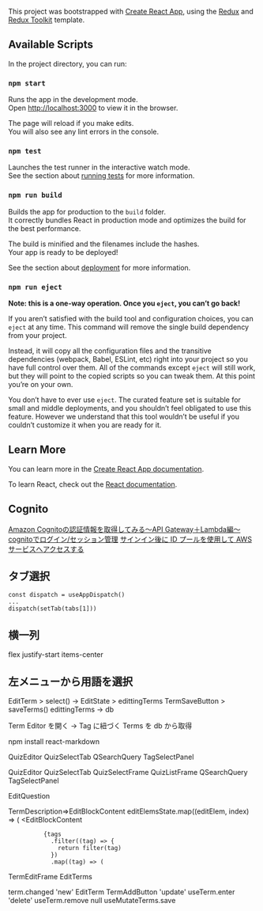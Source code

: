 This project was bootstrapped with [Create React App](https://github.com/facebook/create-react-app), using the [Redux](https://redux.js.org/) and [Redux Toolkit](https://redux-toolkit.js.org/) template.

## Available Scripts

In the project directory, you can run:

### `npm start`

Runs the app in the development mode.<br />
Open [http://localhost:3000](http://localhost:3000) to view it in the browser.

The page will reload if you make edits.<br />
You will also see any lint errors in the console.

### `npm test`

Launches the test runner in the interactive watch mode.<br />
See the section about [running tests](https://facebook.github.io/create-react-app/docs/running-tests) for more information.

### `npm run build`

Builds the app for production to the `build` folder.<br />
It correctly bundles React in production mode and optimizes the build for the best performance.

The build is minified and the filenames include the hashes.<br />
Your app is ready to be deployed!

See the section about [deployment](https://facebook.github.io/create-react-app/docs/deployment) for more information.

### `npm run eject`

**Note: this is a one-way operation. Once you `eject`, you can’t go back!**

If you aren’t satisfied with the build tool and configuration choices, you can `eject` at any time. This command will remove the single build dependency from your project.

Instead, it will copy all the configuration files and the transitive dependencies (webpack, Babel, ESLint, etc) right into your project so you have full control over them. All of the commands except `eject` will still work, but they will point to the copied scripts so you can tweak them. At this point you’re on your own.

You don’t have to ever use `eject`. The curated feature set is suitable for small and middle deployments, and you shouldn’t feel obligated to use this feature. However we understand that this tool wouldn’t be useful if you couldn’t customize it when you are ready for it.

## Learn More

You can learn more in the [Create React App documentation](https://facebook.github.io/create-react-app/docs/getting-started).

To learn React, check out the [React documentation](https://reactjs.org/).


## Cognito

[Amazon Cognitoの認証情報を取得してみる～API Gateway＋Lambda編～](https://www.tdi.co.jp/miso/amazon-cognito-api-gateway)
[cognitoでログイン/セッション管理](https://tarepan.hatenablog.com/entry/cognito_UserPools_session_management)
[サインイン後に ID プールを使用して AWS サービスへアクセスする](https://docs.aws.amazon.com/ja_jp/cognito/latest/developerguide/amazon-cognito-integrating-user-pools-with-identity-pools.html)

## タブ選択
````
const dispatch = useAppDispatch()
...
dispatch(setTab(tabs[1]))
````
## 横一列
flex justify-start items-center

## 左メニューから用語を選択
EditTerm > select()
-> EditState > edittingTerms
TermSaveButton > saveTerms()
  edittingTerms -> db

Term Editor を開く
-> Tag に紐づく Terms を db から取得




npm install react-markdown

QuizEditor
QuizSelectTab
QSearchQuery
TagSelectPanel

QuizEditor
  QuizSelectTab
    QuizSelectFrame
      QuizListFrame
    QSearchQuery
      TagSelectPanel

EditQuestion

TermDescription⇒EditBlockContent
            editElemsState.map((editElem, index) => (
              <EditBlockContent

              {tags
                .filter((tag) => {
                  return filter(tag)
                })
                .map((tag) => (


TermEditFrame
EditTerms



term.changed
'new'   EditTerm
        TermAddButton
'update'  useTerm.enter
'delete'  useTerm.remove
null    useMutateTerms.save
